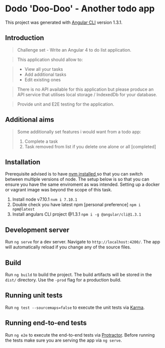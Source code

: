 

# Dodo 'Doo-Doo' - Another todo app 

This project was generated with [Angular CLI](https://github.com/angular/angular-cli) version 1.3.1.

## Introduction

> Challenge set - Write an Angular 4 to do list application. 
 
>This application should allow to:
 
> - View all your tasks
> - Add additional tasks
> - Edit existing ones
 
>There is no API available for this application but please produce an API service that utilises local storage / IndexedDb for your database.
 
> Provide unit and E2E testing for the application.

## Additional aims

> Some additionally set features i would want from a todo app:
>1. Complete a task
>2. Task removed from list if you delete one alone or all [completed]

## Installation

Prerequisite advised is to have [nvm installed ](https://github.com/creationix/nvm) so that you can switch between multiple versions of node. The setup below is so that you can ensure you have the same enviroment as was intended. Setting up a docker or vagrant image was beyond the scope of this task. 
1. Install node  v7.10.1 `nvm i 7.10.1`
2. Double check you have latest npm [personal preference] `npm i npm@latest`
3. Install angulars CLI project @1.3.1 `npm i -g @angular/cli@1.3.1`


## Development server

Run `ng serve` for a dev server. Navigate to `http://localhost:4200/`. The app will automatically reload if you change any of the source files.

## Build

Run `ng build` to build the project. The build artifacts will be stored in the `dist/` directory. Use the `-prod` flag for a production build.

## Running unit tests

Run `ng test --sourcemaps=false` to execute the unit tests via [Karma](https://karma-runner.github.io).

## Running end-to-end tests

Run `ng e2e` to execute the end-to-end tests via [Protractor](http://www.protractortest.org/).
Before running the tests make sure you are serving the app via `ng serve`.

